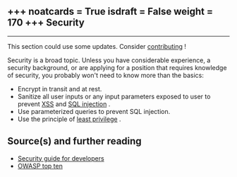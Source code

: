 +++
noatcards = True
isdraft = False
weight = 170
+++
Security
--------
---
This section could use some updates. Consider [contributing](https://github.com/donnemartin/system-design-primer#contributing) !

Security is a broad topic. Unless you have considerable experience, a security background, or are applying for a position that requires knowledge of security, you probably won't need to know more than the basics:

- Encrypt in transit and at rest.
- Sanitize all user inputs or any input parameters exposed to user to prevent [XSS](https://en.wikipedia.org/wiki/Cross-site_scripting)  and [SQL injection](https://en.wikipedia.org/wiki/SQL_injection) .
- Use parameterized queries to prevent SQL injection.
- Use the principle of [least privilege](https://en.wikipedia.org/wiki/Principle_of_least_privilege) .

## Source(s) and further reading

- [Security guide for developers](https://github.com/FallibleInc/security-guide-for-developers) 
- [OWASP top ten](https://www.owasp.org/index.php/OWASP_Top_Ten_Cheat_Sheet) 